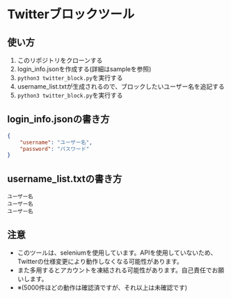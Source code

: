 # Twitterブロックツール

## 使い方
1. このリポジトリをクローンする
2. login_info.jsonを作成する(詳細はsampleを参照)
3. `python3 twitter_block.py`を実行する
4. username_list.txtが生成されるので、ブロックしたいユーザー名を追記する
5. `python3 twitter_block.py`を実行する

## login_info.jsonの書き方
```json
{
    "username": "ユーザー名",
    "password": "パスワード"
}
```

## username_list.txtの書き方
```
ユーザー名
ユーザー名
ユーザー名
```

## 注意
- このツールは、seleniumを使用しています。APIを使用していないため、Twitterの仕様変更により動作しなくなる可能性があります。
- また多用するとアカウントを凍結される可能性があります。自己責任でお願いします。
- ※(5000件ほどの動作は確認済ですが、それ以上は未確認です)